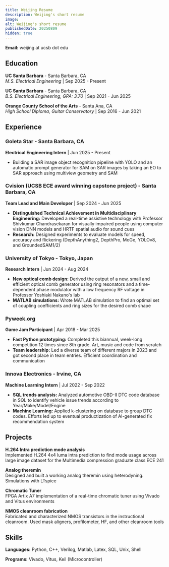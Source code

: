 ```yaml
---
title: Weijing Resume
description: Weijing's short resume
image: 
alt: Weijing's short resume
publishedDate: 20250809
hidden: true
---
```

**Email:** weijing at ucsb dot edu  


## Education

**UC Santa Barbara** - Santa Barbara, CA  
*M.S. Electrical Engineering* | Sep 2025 - Present

**UC Santa Barbara** - Santa Barbara, CA  
*B.S. Electrical Engineering, GPA: 3.70* | Sep 2021 - Jun 2025

**Orange County School of the Arts** - Santa Ana, CA  
*High School Diploma, Guitar Conservatory* | Sep 2016 - Jun 2021


## Experience

### Goleta Star - Santa Barbara, CA
**Electrical Engineering Intern** | Jun 2025 - Present
- Building a SAR image object recognition pipeline with YOLO and an automatic prompt generator for SAM on SAR images by taking an EO to SAR approach using multiview geometry and SAM

### Cvision (UCSB ECE award winning capstone project) - Santa Barbara, CA
**Team Lead and Main Developer** | Sep 2024 - Jun 2025
- **Distinguished Technical Achievement in Multidisciplinary Engineering:** Developed a real-time assistive technology with Professor Shivkumar Chandrasekaran for visually impaired people using computer vision DNN models and HRTF spatial audio for sound cues
- **Research:** Designed experiments to evaluate models for speed, accuracy and flickering (DepthAnything2, DepthPro, MoGe, YOLOv8, and GroundedSAM1/2)

### University of Tokyo - Tokyo, Japan
**Research Intern** | Jun 2024 - Aug 2024
- **New optical comb design:** Derived the output of a new, small and efficient optical comb generator using ring resonators and a time-dependent phase modulator with a low frequency RF voltage in Professor Yoshiaki Nakano's lab
- **MATLAB simulations:** Wrote MATLAB simulation to find an optimal set of coupling coefficients and ring sizes for the desired comb shape

### Pyweek.org
**Game Jam Participant** | Apr 2018 - Mar 2025
- **Fast Python prototyping:** Completed this biannual, week-long competition 12 times since 8th grade. Art, music and code from scratch
- **Team leadership:** Led a diverse team of different majors in 2023 and got second place in team entries. Efficient coordination and communication

### Innova Electronics - Irvine, CA
**Machine Learning Intern** | Jul 2022 - Sep 2022
- **SQL trends analysis:** Analyzed automotive OBD-II DTC code database in SQL to identify vehicle issue trends according to Year/Make/Model/Engine
- **Machine Learning:** Applied k-clustering on database to group DTC codes. Efforts led up to eventual productization of AI-generated fix recommendation system


## Projects

**H.264 Intra prediction mode analysis**  
Implemented H.264 4x4 luma intra prediction to find mode usage across large image dataset for the Multimedia compression graduate class ECE 241

**Analog theremin**  
Designed and built a working analog theremin using heterodyning. Simulations with LTspice

**Chromatic Tuner**  
FPGA Artix A7 implementation of a real-time chromatic tuner using Vivado and Vitus environments

**NMOS cleanroom fabrication**  
Fabricated and characterized NMOS transistors in the instructional cleanroom. Used mask aligners, profilometer, HF, and other cleanroom tools



## Skills

**Languages:** Python, C++, Verilog, Matlab, Latex, SQL, Unix, Shell

**Programs:** Vivado, Vitus, Keil (Microcontroller)